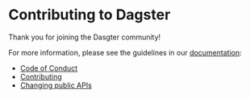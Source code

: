 # Contributing to Dagster

Thank you for joining the Dasgter community!

For more information, please see the guidelines in our [documentation](https://docs.dagster.io/community):
- [Code of Conduct](https://docs.dagster.io/community/code_of_conduct)
- [Contributing](https://docs.dagster.io/community/contributing)
- [Changing public APIs](https://docs.dagster.io/community/public-apis)